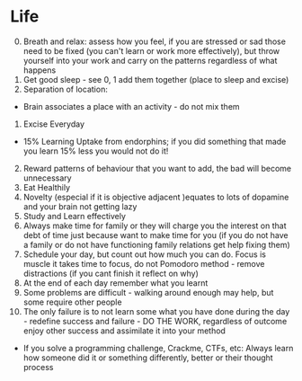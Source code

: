 # Life

0. Breath and relax: assess how you feel, if you are stressed or sad those need to be fixed (you can't learn or work more effectively), but throw yourself into your work and carry on the patterns regardless of what happens
0. Get good sleep - see 0, 1 add them together (place to sleep and excise)
0. Separation of location:
  - Brain associates a place with an activity - do not mix them
1. Excise Everyday
  - 15% Learning Uptake from endorphins; if you did something that made you learn 15% less you would not do it!
2. Reward patterns of behaviour that you want to add, the bad will become unnecessary 
3. Eat Healthily
4. Novelty (especial if it is objective adjacent )equates to lots of dopamine and your brain not getting lazy
5. Study and Learn effectively
6. Always make time for family or they will charge you the interest on that debt of time just because want to make time for you (if you do not have a family or do not have functioning family relations get help fixing them)
7. Schedule your day, but count out how much you can do. Focus is muscle it takes time to focus, do not Pomodoro method - remove distractions (if you cant finish it reflect on why)
8. At the end of each day remember what you learnt
9. Some problems are difficult - walking around enough may help, but some require other people
10. The only failure is to not learn some what you have done during the day - redefine success and failure - DO THE WORK, regardless of outcome enjoy other success and assimilate it into your method
  - If you solve a programming challenge, Crackme, CTFs, etc: Always learn how someone did it or something differently, better or their thought process
